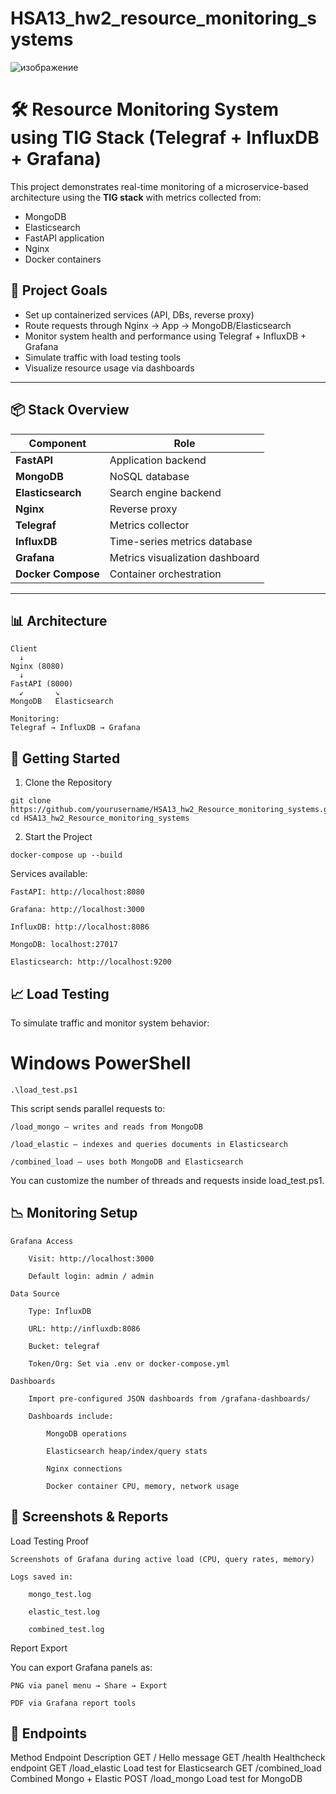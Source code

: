 # HSA13_hw2_resource_monitoring_systems

![изображение](https://github.com/user-attachments/assets/f231b6b6-88da-493d-b7b8-3f3a464498f4)



# 🛠️ Resource Monitoring System using TIG Stack (Telegraf + InfluxDB + Grafana)

This project demonstrates real-time monitoring of a microservice-based architecture using the **TIG stack** with metrics collected from:

- MongoDB
- Elasticsearch
- FastAPI application
- Nginx
- Docker containers

## 📌 Project Goals

- Set up containerized services (API, DBs, reverse proxy)
- Route requests through Nginx → App → MongoDB/Elasticsearch
- Monitor system health and performance using Telegraf + InfluxDB + Grafana
- Simulate traffic with load testing tools
- Visualize resource usage via dashboards

---

## 📦 Stack Overview

| Component     | Role                                 |
|---------------|--------------------------------------|
| **FastAPI**   | Application backend                  |
| **MongoDB**   | NoSQL database                       |
| **Elasticsearch** | Search engine backend           |
| **Nginx**     | Reverse proxy                        |
| **Telegraf**  | Metrics collector                    |
| **InfluxDB**  | Time-series metrics database         |
| **Grafana**   | Metrics visualization dashboard      |
| **Docker Compose** | Container orchestration        |

---

## 📊 Architecture

```plaintext
Client
  ↓
Nginx (8080)
  ↓
FastAPI (8000)
  ↙       ↘
MongoDB   Elasticsearch

Monitoring:
Telegraf → InfluxDB → Grafana
```
## 🚀 Getting Started
1. Clone the Repository
```
git clone https://github.com/yourusername/HSA13_hw2_Resource_monitoring_systems.git
cd HSA13_hw2_Resource_monitoring_systems
```
2. Start the Project
```
docker-compose up --build
```
Services available:

    FastAPI: http://localhost:8080

    Grafana: http://localhost:3000

    InfluxDB: http://localhost:8086

    MongoDB: localhost:27017

    Elasticsearch: http://localhost:9200

## 📈 Load Testing

To simulate traffic and monitor system behavior:

# Windows PowerShell
```
.\load_test.ps1
```
This script sends parallel requests to:

    /load_mongo — writes and reads from MongoDB

    /load_elastic — indexes and queries documents in Elasticsearch

    /combined_load — uses both MongoDB and Elasticsearch

You can customize the number of threads and requests inside load_test.ps1.
## 📉 Monitoring Setup

    Grafana Access

        Visit: http://localhost:3000

        Default login: admin / admin

    Data Source

        Type: InfluxDB

        URL: http://influxdb:8086

        Bucket: telegraf

        Token/Org: Set via .env or docker-compose.yml

    Dashboards

        Import pre-configured JSON dashboards from /grafana-dashboards/

        Dashboards include:

            MongoDB operations

            Elasticsearch heap/index/query stats

            Nginx connections

            Docker container CPU, memory, network usage

## 📸 Screenshots & Reports
Load Testing Proof

    Screenshots of Grafana during active load (CPU, query rates, memory)

    Logs saved in:

        mongo_test.log

        elastic_test.log

        combined_test.log

Report Export

You can export Grafana panels as:

    PNG via panel menu → Share → Export

    PDF via Grafana report tools

## 🧪 Endpoints
Method	Endpoint	Description
GET	/	Hello message
GET	/health	Healthcheck endpoint
GET	/load_elastic	Load test for Elasticsearch
GET	/combined_load	Combined Mongo + Elastic
POST	/load_mongo	Load test for MongoDB

